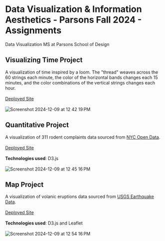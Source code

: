 # Data Visualization & Information Aesthetics - Parsons Fall 2024 - Assignments
Data Visualization MS at Parsons School of Design


## Visualizing Time Project
A visualization of time inspired by a loom. The "thread" weaves across the 60 strings each minute, the color of the horizontal bands changes each 15 minutes, and the color combinations of the vertical strings changes each hour.
<br>  
[Deployed Site](https://oliviakasmin.github.io/DVIA_Parsons_FA24_Projects/VisualizingTime/)
<br>  
![Screenshot 2024-12-09 at 12 42 19 PM](https://github.com/user-attachments/assets/6a0a9c99-ea31-4902-98c9-d05ddf6674db)


## Quantitative Project
A visualization of 311 rodent complaints data sourced from [NYC Open Data](https://data.cityofnewyork.us/Social-Services/311-Service-Requests-from-2010-to-Present/erm2-nwe9/about_data).
<br>  
[Deployed Site](https://oliviakasmin.github.io/DVIA_Parsons_FA24_Projects/Quantitative/)
<br>  
**Technologies used**: D3.js 
<br>  
![Screenshot 2024-12-09 at 12 45 16 PM](https://github.com/user-attachments/assets/e0d38598-4ff2-4d58-9fdb-55100944de96)


## Map Project
A visualization of volanic eruptions data sourced from [USGS Earthquake Data](https://www.usgs.gov/programs/earthquake-hazards).
<br>  
[Deployed Site](https://dviamap.netlify.app)
<br>  
**Technologies used**: D3.js and Leaflet
<br>  
![Screenshot 2024-12-09 at 12 54 16 PM](https://github.com/user-attachments/assets/e2b4ce9d-2ea3-401f-aaef-174965960e64)

